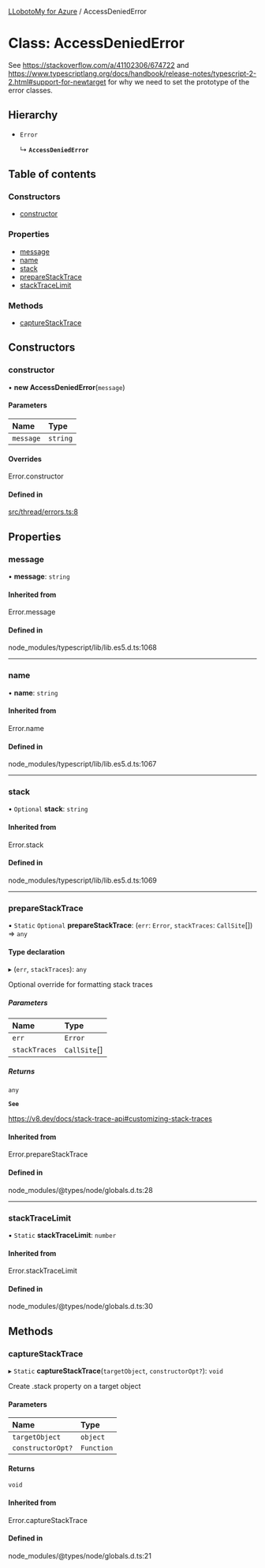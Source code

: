 [LLobotoMy for Azure](../README.md) / AccessDeniedError

# Class: AccessDeniedError

See https://stackoverflow.com/a/41102306/674722 and
https://www.typescriptlang.org/docs/handbook/release-notes/typescript-2-2.html#support-for-newtarget
for why we need to set the prototype of the error classes.

## Hierarchy

- `Error`

  ↳ **`AccessDeniedError`**

## Table of contents

### Constructors

- [constructor](AccessDeniedError.md#constructor)

### Properties

- [message](AccessDeniedError.md#message)
- [name](AccessDeniedError.md#name)
- [stack](AccessDeniedError.md#stack)
- [prepareStackTrace](AccessDeniedError.md#preparestacktrace)
- [stackTraceLimit](AccessDeniedError.md#stacktracelimit)

### Methods

- [captureStackTrace](AccessDeniedError.md#capturestacktrace)

## Constructors

### constructor

• **new AccessDeniedError**(`message`)

#### Parameters

| Name | Type |
| :------ | :------ |
| `message` | `string` |

#### Overrides

Error.constructor

#### Defined in

[src/thread/errors.ts:8](https://github.com/paztek/llobotomy-azure/blob/dd7663a/src/thread/errors.ts#L8)

## Properties

### message

• **message**: `string`

#### Inherited from

Error.message

#### Defined in

node_modules/typescript/lib/lib.es5.d.ts:1068

___

### name

• **name**: `string`

#### Inherited from

Error.name

#### Defined in

node_modules/typescript/lib/lib.es5.d.ts:1067

___

### stack

• `Optional` **stack**: `string`

#### Inherited from

Error.stack

#### Defined in

node_modules/typescript/lib/lib.es5.d.ts:1069

___

### prepareStackTrace

▪ `Static` `Optional` **prepareStackTrace**: (`err`: `Error`, `stackTraces`: `CallSite`[]) => `any`

#### Type declaration

▸ (`err`, `stackTraces`): `any`

Optional override for formatting stack traces

##### Parameters

| Name | Type |
| :------ | :------ |
| `err` | `Error` |
| `stackTraces` | `CallSite`[] |

##### Returns

`any`

**`See`**

https://v8.dev/docs/stack-trace-api#customizing-stack-traces

#### Inherited from

Error.prepareStackTrace

#### Defined in

node_modules/@types/node/globals.d.ts:28

___

### stackTraceLimit

▪ `Static` **stackTraceLimit**: `number`

#### Inherited from

Error.stackTraceLimit

#### Defined in

node_modules/@types/node/globals.d.ts:30

## Methods

### captureStackTrace

▸ `Static` **captureStackTrace**(`targetObject`, `constructorOpt?`): `void`

Create .stack property on a target object

#### Parameters

| Name | Type |
| :------ | :------ |
| `targetObject` | `object` |
| `constructorOpt?` | `Function` |

#### Returns

`void`

#### Inherited from

Error.captureStackTrace

#### Defined in

node_modules/@types/node/globals.d.ts:21
